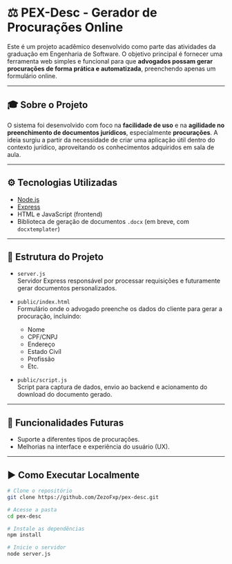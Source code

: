 # ⚖️ PEX-Desc - Gerador de Procurações Online

Este é um projeto acadêmico desenvolvido como parte das atividades da graduação em Engenharia de Software. O objetivo principal é fornecer uma ferramenta web simples e funcional para que **advogados possam gerar procurações de forma prática e automatizada**, preenchendo apenas um formulário online.

---

## 🎓 Sobre o Projeto

O sistema foi desenvolvido com foco na **facilidade de uso** e na **agilidade no preenchimento de documentos jurídicos**, especialmente **procurações**. A ideia surgiu a partir da necessidade de criar uma aplicação útil dentro do contexto jurídico, aproveitando os conhecimentos adquiridos em sala de aula.

---

## ⚙️ Tecnologias Utilizadas

- [Node.js](https://nodejs.org/)
- [Express](https://expressjs.com/)
- HTML e JavaScript (frontend)
- Biblioteca de geração de documentos `.docx` (em breve, com `docxtemplater`)

---

## 🧱 Estrutura do Projeto

- `server.js`  
  Servidor Express responsável por processar requisições e futuramente gerar documentos personalizados.

- `public/index.html`  
  Formulário onde o advogado preenche os dados do cliente para gerar a procuração, incluindo:
  - Nome
  - CPF/CNPJ
  - Endereço
  - Estado Civíl
  - Profissão
  - Etc.

- `public/script.js`  
  Script para captura de dados, envio ao backend e acionamento do download do documento gerado.

---

## 🚧 Funcionalidades Futuras

- Suporte a diferentes tipos de procurações.
- Melhorias na interface e experiência do usuário (UX).

---

## ▶️ Como Executar Localmente

```bash
# Clone o repositório
git clone https://github.com/ZezoFxp/pex-desc.git

# Acesse a pasta
cd pex-desc

# Instale as dependências
npm install

# Inicie o servidor
node server.js
